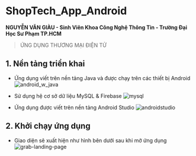 # ShopTech_App_Android
**NGUYỄN VĂN GIÀU - Sinh Viên Khoa Công Nghệ Thông Tin - Trường Đại Học Sư Phạm TP.HCM**
> ỨNG DỤNG THƯƠNG MẠI ĐIỆN TỬ

## 1. Nền tảng triển khai

- Ứng dụng viết trên nền tảng Java và được chạy trên các thiết bị Android
  ![android_w_java](https://user-images.githubusercontent.com/75024999/126862145-419f9049-2fd4-45af-bd6b-d5830f5ba4ff.png)

- Sử dụng hệ cơ sở dữ liệu MySQL & Firebase
  ![mysql](https://user-images.githubusercontent.com/75024999/126862148-de0a8610-352b-4d83-b8ea-6e90a4fbdf28.png)

- Ứng dụng được viết trên nền tảng Android Studio
  ![androidstudio](https://user-images.githubusercontent.com/75024999/126862027-d2b66656-2a73-43ec-82d1-41002c66e2fc.png)
  
## 2. Khởi chạy ứng dụng
- Giao diện sẽ xuất hiện như hình bên dưới sau khi mở ứng dụng
  ![grab-landing-page](https://github.com/vangiaurecca/ShopTech_App_Android/blob/main/demo_app.gif)

